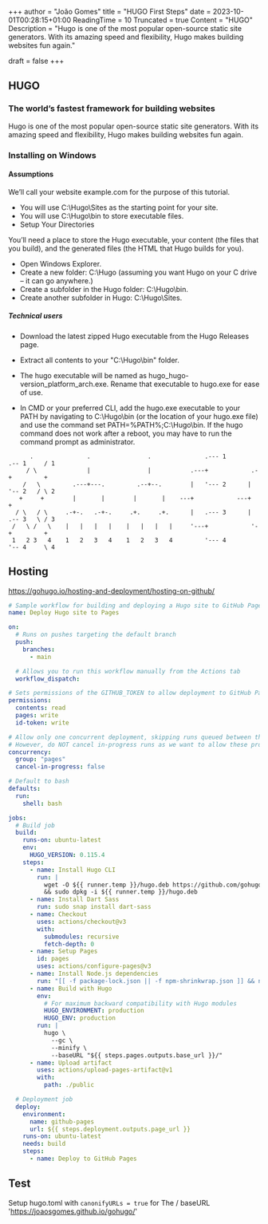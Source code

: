 +++
author = "João Gomes"
title = "HUGO First Steps"
date = 2023-10-01T00:28:15+01:00
ReadingTime = 10
Truncated = true
Content = "HUGO"
Description = "Hugo is one of the most popular open-source static site generators. With its amazing speed and flexibility, Hugo makes building websites fun again."

draft = false
+++

## HUGO

### The world’s fastest framework for building websites

Hugo is one of the most popular open-source static site generators. With its amazing speed and flexibility, Hugo makes building websites fun again.

### Installing on Windows

#### Assumptions

We’ll call your website example.com for the purpose of this tutorial.

- You will use C:\Hugo\Sites as the starting point for your site.
- You will use C:\Hugo\bin to store executable files.
- Setup Your Directories

You’ll need a place to store the Hugo executable, your content (the files that you build), and the generated files (the HTML that Hugo builds for you).

- Open Windows Explorer.
- Create a new folder: C:\Hugo (assuming you want Hugo on your C drive – it can go anywhere.)
- Create a subfolder in the Hugo folder: C:\Hugo\bin.
- Create another subfolder in Hugo: C:\Hugo\Sites.
  
##### Technical users

- Download the latest zipped Hugo executable from the Hugo Releases page.

- Extract all contents to your "C:\Hugo\bin" folder.

- The hugo executable will be named as hugo_hugo-version_platform_arch.exe. Rename that executable to hugo.exe for ease of use.

- In CMD or your preferred CLI, add the hugo.exe executable to your PATH by navigating to C:\Hugo\bin (or the location of your hugo.exe file) and use the command set PATH=%PATH%;C:\Hugo\bin. If the hugo command does not work after a reboot, you may have to run the command prompt as administrator.

```goat
      .               .                .               .--- 1          .-- 1     / 1
     / \              |                |           .---+            .-+         +
    /   \         .---+---.         .--+--.        |   '--- 2      |   '-- 2   / \ 2
   +     +        |       |        |       |    ---+            ---+          +
  / \   / \     .-+-.   .-+-.     .+.     .+.      |   .--- 3      |   .-- 3   \ / 3
 /   \ /   \    |   |   |   |    |   |   |   |     '---+            '-+         +
 1   2 3   4    1   2   3   4    1   2   3   4         '--- 4          '-- 4     \ 4

```

## Hosting

<https://gohugo.io/hosting-and-deployment/hosting-on-github/>

```yaml
# Sample workflow for building and deploying a Hugo site to GitHub Pages
name: Deploy Hugo site to Pages

on:
  # Runs on pushes targeting the default branch
  push:
    branches:
      - main

  # Allows you to run this workflow manually from the Actions tab
  workflow_dispatch:

# Sets permissions of the GITHUB_TOKEN to allow deployment to GitHub Pages
permissions:
  contents: read
  pages: write
  id-token: write

# Allow only one concurrent deployment, skipping runs queued between the run in-progress and latest queued.
# However, do NOT cancel in-progress runs as we want to allow these production deployments to complete.
concurrency:
  group: "pages"
  cancel-in-progress: false

# Default to bash
defaults:
  run:
    shell: bash

jobs:
  # Build job
  build:
    runs-on: ubuntu-latest
    env:
      HUGO_VERSION: 0.115.4
    steps:
      - name: Install Hugo CLI
        run: |
          wget -O ${{ runner.temp }}/hugo.deb https://github.com/gohugoio/hugo/releases/download/v${HUGO_VERSION}/hugo_extended_${HUGO_VERSION}_linux-amd64.deb \
          && sudo dpkg -i ${{ runner.temp }}/hugo.deb          
      - name: Install Dart Sass
        run: sudo snap install dart-sass
      - name: Checkout
        uses: actions/checkout@v3
        with:
          submodules: recursive
          fetch-depth: 0
      - name: Setup Pages
        id: pages
        uses: actions/configure-pages@v3
      - name: Install Node.js dependencies
        run: "[[ -f package-lock.json || -f npm-shrinkwrap.json ]] && npm ci || true"
      - name: Build with Hugo
        env:
          # For maximum backward compatibility with Hugo modules
          HUGO_ENVIRONMENT: production
          HUGO_ENV: production
        run: |
          hugo \
            --gc \
            --minify \
            --baseURL "${{ steps.pages.outputs.base_url }}/"          
      - name: Upload artifact
        uses: actions/upload-pages-artifact@v1
        with:
          path: ./public

  # Deployment job
  deploy:
    environment:
      name: github-pages
      url: ${{ steps.deployment.outputs.page_url }}
    runs-on: ubuntu-latest
    needs: build
    steps:
      - name: Deploy to GitHub Pages

```

## Test

Setup hugo.toml with ```canonifyURLs = true``` for The / baseURL '<https://joaosgomes.github.io/gohugo/>'
